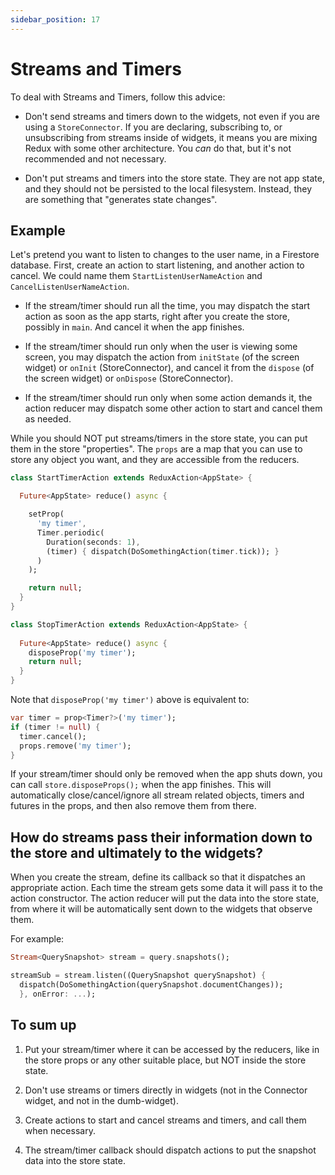 ```yaml
---
sidebar_position: 17
---
```


# Streams and Timers

To deal with Streams and Timers, follow this advice:

- Don't send streams and timers down to the widgets, not even if you are using a `StoreConnector`.
  If you are declaring, subscribing to, or unsubscribing from streams inside of widgets, it means
  you are mixing Redux with some other architecture. You _can_ do that, but it's not recommended
  and not necessary.

- Don't put streams and timers into the store state. They are not app state, and they should not be
  persisted to the local filesystem. Instead, they are something that "generates state changes".

## Example

Let's pretend you want to listen to changes to the user name, in a Firestore database.
First, create an action to start listening, and another action to cancel. We could name
them `StartListenUserNameAction` and `CancelListenUserNameAction`.

- If the stream/timer should run all the time, you may dispatch the start action as soon as the app
  starts, right after you create the store, possibly in `main`. And cancel it when the app finishes.

- If the stream/timer should run only when the user is viewing some screen, you may dispatch the
  action from `initState` (of the screen widget) or `onInit` (StoreConnector), and cancel it from
  the `dispose` (of the screen widget) or `onDispose` (StoreConnector).

- If the stream/timer should run only when some action demands it, the action reducer may dispatch
  some other action to start and cancel them as needed.

While you should NOT put streams/timers in the store state, you can put them in the
store "properties". The `props` are a map that you can use to store any object you want,
and they are accessible from the reducers.

```dart
class StartTimerAction extends ReduxAction<AppState> {

  Future<AppState> reduce() async {

    setProp(
      'my timer', 
      Timer.periodic(
        Duration(seconds: 1), 
        (timer) { dispatch(DoSomethingAction(timer.tick)); }
      )
    );

    return null;
  }
}

class StopTimerAction extends ReduxAction<AppState> {
    
  Future<AppState> reduce() async {    
    disposeProp('my timer');    
    return null; 
  }
}  
```

Note that `disposeProp('my timer')` above is equivalent to:

```dart
var timer = prop<Timer?>('my timer');
if (timer != null) {
  timer.cancel();
  props.remove('my timer');
}
```

If your stream/timer should only be removed when the app shuts down, you can
call `store.disposeProps();` when the app finishes. This will automatically close/cancel/ignore
all stream related objects, timers and futures in the props, and then also remove them from there.

## How do streams pass their information down to the store and ultimately to the widgets?

When you create the stream, define its callback so that it dispatches an appropriate action. Each
time the stream gets some data it will pass it to the action constructor. The action reducer
will put the data into the store state, from where it will be automatically sent down to the widgets
that observe them.

For example:

```dart
Stream<QuerySnapshot> stream = query.snapshots();

streamSub = stream.listen((QuerySnapshot querySnapshot) {
  dispatch(DoSomethingAction(querySnapshot.documentChanges));
  }, onError: ...);
```

## To sum up

1. Put your stream/timer where it can be accessed by the reducers, like in the store
   props or any other suitable place, but NOT inside the store state.

2. Don't use streams or timers directly in widgets (not in the Connector widget, and not in the
   dumb-widget).

3. Create actions to start and cancel streams and timers, and call them when necessary.

4. The stream/timer callback should dispatch actions to put the snapshot data into the store state.

